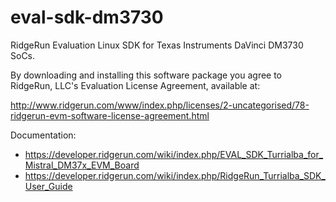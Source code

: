 eval-sdk-dm3730
===============

RidgeRun Evaluation Linux SDK for Texas Instruments DaVinci DM3730 SoCs.

By downloading and installing this software package you agree to RidgeRun, LLC's
Evaluation License Agreement, available at:

http://www.ridgerun.com/www/index.php/licenses/2-uncategorised/78-ridgerun-evm-software-license-agreement.html

Documentation:

* https://developer.ridgerun.com/wiki/index.php/EVAL_SDK_Turrialba_for_Mistral_DM37x_EVM_Board
* https://developer.ridgerun.com/wiki/index.php/RidgeRun_Turrialba_SDK_User_Guide
